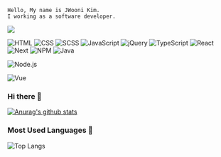```
Hello, My name is JWooni Kim.
I working as a software developer.
```
<img src="http://file3.instiz.net/data/file3/2018/10/18/e/e/f/eefb98e45db62515c72114eb005e5f16.gif">

![HTML](https://img.shields.io/badge/HTML-E34F26?style=flat-square&logo=HTML5&logoColor=white)
![CSS](https://img.shields.io/badge/CSS3-F68212?style=flat-square&logo=CSS3&logoColor=white)
![SCSS](https://img.shields.io/badge/SCSS-CC6699?style=flat-square&logo=Sass&logoColor=white)
![JavaScript](https://img.shields.io/badge/JavaScript-F7DF1E?style=flat-square&logo=JavaScript&logoColor=white)
![jQuery](https://img.shields.io/badge/JQuery-0769AD?style=flat-square&logo=jQuery&logoColor=white)
![TypeScript](https://img.shields.io/badge/TypeScript-3178C6?style=flat-square&logo=TypeScript&logoColor=white)
![React](https://img.shields.io/badge/React-61DAFB?style=flat-square&logo=React&logoColor=white)
![Next](https://img.shields.io/badge/Next-000000?style=flat-square&logo=Next.js&logoColor=white)
![NPM](https://img.shields.io/badge/npm-CB3837?style=flat-square&logo=npm&logoColor=white)
![Java](https://img.shields.io/static/v1?label=&message=Java&color=3178C6&logo=Java&logoColor=white)
<!-- ![Javascript](https://img.shields.io/static/v1?label=&message=Javascript&color=F7DF1E&logo=javascript&logoColor=white) -->
![Node.js](https://img.shields.io/static/v1?label=&message=Node.js&color=339933&logo=node.js&logoColor=white)
<!-- ![React](https://img.shields.io/static/v1?label=&message=React&color=61DAFB&logo=react&logoColor=white) -->
![Vue](https://img.shields.io/static/v1?label=&message=Vue&color=4FC08D&logo=vue.js&logoColor=white)
### Hi there 👋
[![Anurag's github stats](https://github-readme-stats.vercel.app/api?username=JWooni&count_private=true)](https://github.com/anuraghazra/github-readme-stats)

### Most Used Languages 💬
![Top Langs](https://github-readme-stats.vercel.app/api/top-langs/?username=JWooni&count_private=true&layout=compact&hide=csharp)


<!--
###
[![SolvedAC tier](http://mazassumnida.wtf/api/generate_badge?boj=wjddns59)](https://solved.ac/)
-->

<!--
**Jwooni/JWooni** is a ✨ _special_ ✨ repository because its `README.md` (this file) appears on your GitHub profile.
Here are some ideas to get you started:
- 🔭 I’m currently working on ...
- 🌱 I’m currently learning ...
- 👯 I’m looking to collaborate on ...
- 🤔 I’m looking for help with ...
- 💬 Ask me about ...
- 📫 How to reach me: ...
- 😄 Pronouns: ...
- ⚡ Fun fact: ...
-->

